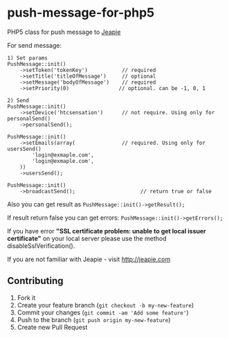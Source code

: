 push-message-for-php5
=====================

PHP5 class for push message to [Jeapie](http://jeapie.com/ "Jeapie")

For send message:

    1) Set params
    PushMessage::init()
        ->setToken('tokenKey')           // required
        ->setTitle('titleOfMessage')     // optional
        ->setMessage('bodyOfMessage')    // required
        ->setPriority(0)                // optional. can be -1, 0, 1

    2) Send
    PushMessage::init()
        ->setDevice('htcsensation')      // not require. Using only for personalSend()
        ->personalSend();

    PushMessage::init()
        ->setEmails(array(               // required. Using only for usersSend()
            'login@exmaple.com',
            'login@exmaple.com',
        ))
        ->usersSend();

    PushMessage::init()
        ->broadcastSend();                     // return true or false

Also you can get result as
`PushMessage::init()->getResult();`

If result return false you can get errors:
`PushMessage::init()->getErrors();`

If you have error **"SSL certificate problem: unable to get local issuer certificate"** on your local server
please use the method disableSslVerification().

If you are not familiar with Jeapie - visit http://jeapie.com


## Contributing

1. Fork it
2. Create your feature branch (`git checkout -b my-new-feature`)
3. Commit your changes (`git commit -am 'Add some feature'`)
4. Push to the branch (`git push origin my-new-feature`)
5. Create new Pull Request
